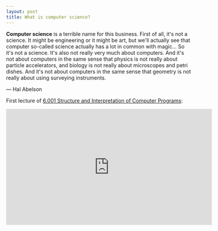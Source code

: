 ```yaml
---
layout: post
title: What is computer science?
---
```


**Computer science** is a terrible name for this business. First of all, it's not a science. It might be engineering or it might be art, but we'll actually see that computer so-called science actually has a lot in common with magic... So it's not a science. It's also not really very much about computers. And it's not about computers in the same sense that physics is not really about particle accelerators, and biology is not really about microscopes and petri dishes. And it's not about computers in the same sense that geometry is not really about using surveying instruments.

&mdash; Hal Abelson

First lecture of [6.001 Structure and Interpretation of Computer Programs](https://ocw.mit.edu/courses/electrical-engineering-and-computer-science/6-001-structure-and-interpretation-of-computer-programs-spring-2005/index.htm):

<div class=flex-video>
  <iframe width="560" height="315" src="https://www.youtube.com/embed/2Op3QLzMgSY?rel=0" frameborder="0" allowfullscreen></iframe>
</div>

